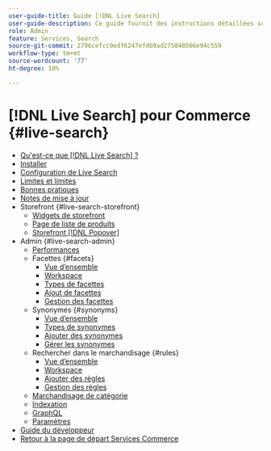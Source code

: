 ```yaml
---
user-guide-title: Guide [!DNL Live Search]
user-guide-description: Ce guide fournit des instructions détaillées sur l’utilisation  [!DNL Live Search]  à partir d’Adobe Commerce.
role: Admin
feature: Services, Search
source-git-commit: 2796cefcc9edf6247efdb9ad275048566e94c559
workflow-type: tm+mt
source-wordcount: '77'
ht-degree: 10%

---
```


# [!DNL Live Search] pour Commerce {#live-search}

- [Qu&#39;est-ce que  [!DNL Live Search] ?](overview.md)
- [Installer](install.md)
- [Configuration de Live Search](workspace.md)
- [Limites et limites](boundaries-limits.md)
- [Bonnes pratiques](best-practice.md)
- [Notes de mise à jour](release-notes.md)
- Storefront {#live-search-storefront}
   - [Widgets de storefront](storefront-widgets.md)
   - [Page de liste de produits](plp-styling.md)
   - [Storefront  [!DNL Popover]](storefront-popover.md)
- Admin {#live-search-admin}
   - [Performances](performance.md)
   - Facettes {#facets}
      - [Vue d’ensemble](facets.md)
      - [Workspace](faceting-workspace.md)
      - [Types de facettes](facets-type.md)
      - [Ajout de facettes](facets-add.md)
      - [Gestion des facettes](facets-manage.md)
   - Synonymes {#synonyms}
      - [Vue d’ensemble](synonyms.md)
      - [Types de synonymes](synonyms-type.md)
      - [Ajouter des synonymes](synonyms-add.md)
      - [Gérer les synonymes](synonyms-manage.md)
   - Rechercher dans le marchandisage {#rules}
      - [Vue d’ensemble](rules.md)
      - [Workspace](rules-workspace.md)
      - [Ajouter des règles](rules-add.md)
      - [Gestion des règles](rules-manage.md)
   - [Marchandisage de catégorie](category-merch.md)
   - [Indexation](indexing.md)
   - [GraphQL](graphql.md)
   - [Paramètres](settings.md)
- [ Guide du développeur ](https://developer.adobe.com/commerce/services/shared-services/storefront-events/)
- [Retour à la page de départ Services Commerce](https://experienceleague.adobe.com/docs/commerce/user-guides/home.html)
